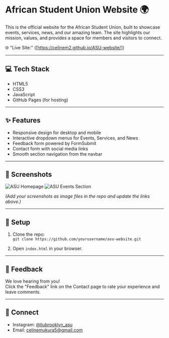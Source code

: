 # African Student Union Website 🌍

This is the official website for the African Student Union, built to showcase events, services, news, and our amazing team. The site highlights our mission, values, and provides a space for members and visitors to connect.

🌐 "Live Site:" ([https://celinem2.github.io/ASU-website/])

---

## 💻 Tech Stack

- HTML5
- CSS3
- JavaScript
- GitHub Pages (for hosting)

---

## ✨ Features

- Responsive design for desktop and mobile
- Interactive dropdown menus for Events, Services, and News
- Feedback form powered by FormSubmit
- Contact form with social media links
- Smooth section navigation from the navbar

---

## 📸 Screenshots

![ASU Homepage](screenshot-homepage.png)
![ASU Events Section](screenshot-events.png)

*(Add your screenshots as image files in the repo and update the links above.)*

---

## 🚀 Setup

1. Clone the repo:  
   `git clone https://github.com/yourusername/asu-website.git`

2. Open `index.html` in your browser.

---

## 💬 Feedback

We love hearing from you!  
Click the "Feedback" link on the Contact page to rate your experience and leave comments.

---

## 🔗 Connect

- Instagram: [@liubrooklyn_asu](https://www.instagram.com/liubrooklyn_asu)
- Email: celinemukura5@gmail.com
